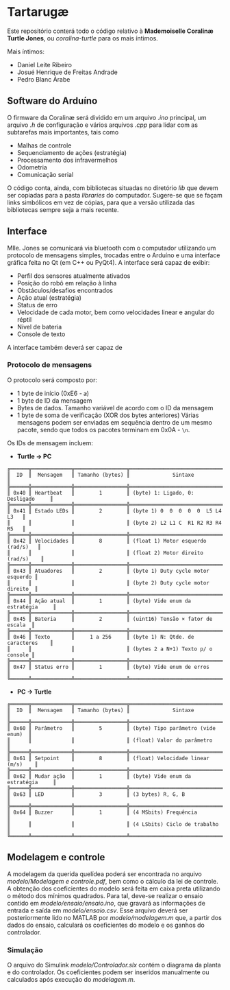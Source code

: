 # Tartarugæ

Este repositório conterá todo o código relativo à **Mademoiselle Coralinæ Turtle Jones**, ou _coralina-turtle_ para os mais íntimos.

Mais íntimos:
* Daniel Leite Ribeiro
* Josué Henrique de Freitas Andrade
* Pedro Blanc Árabe


## Software do Arduíno

O firmware da Coralinæ será dividido em um arquivo _.ino_ principal, um arquivo _.h_ de configuração e vários arquivos _.cpp_ para lidar com as subtarefas mais importantes, tais como
* Malhas de controle
* Sequenciamento de ações (estratégia)
* Processamento dos infravermelhos
* Odometria
* Comunicação serial

O código conta, ainda, com bibliotecas situadas no diretório _lib_ que devem ser copiadas para a pasta _libraries_ do computador. Sugere-se que se façam links simbólicos em vez de cópias, para que a versão utilizada das bibliotecas sempre seja a mais recente.

## Interface 

Mlle. Jones se comunicará via bluetooth com o computador utilizando um protocolo de mensagens simples, trocadas entre o Arduíno e uma interface gráfica feita no Qt (em C++ ou PyQt4). A interface será capaz de exibir:
* Perfil dos sensores atualmente ativados
* Posição do robô em relação à linha
* Obstáculos/desafios encontrados
* Ação atual (estratégia)
* Status de erro
* Velocidade de cada motor, bem como velocidades linear e angular do réptil
* Nível de bateria
* Console de texto

A interface também deverá ser capaz de 

### Protocolo de mensagens

O protocolo será composto por:
* 1 byte de início (0xE6 - `æ`)
* 1 byte de ID da mensagem 
* Bytes de dados. Tamanho variável de acordo com o ID da mensagem
* 1 byte de soma de verificação (XOR dos bytes anteriores)
Várias mensagens podem ser enviadas em sequência dentro de um mesmo pacote, sendo que todos os pacotes terminam em 0x0A - `\n`.

Os IDs de mensagem incluem:
* **Turtle → PC**
```
╔══════╦═════════════╦═════════════════╦════════════════════════════════════╗
║  ID  ║  Mensagem   ║ Tamanho (bytes) ║              Sintaxe               ║
╠══════╬═════════════╬═════════════════╬════════════════════════════════════╣
║ 0x40 ║ Heartbeat   ║        1        ║ (byte) 1: Ligado, 0: Desligado     ║
╠══════╬═════════════╬═════════════════╬════════════════════════════════════╣
║ 0x41 ║ Estado LEDs ║        2        ║ (byte 1) 0  0  0  0  0  L5 L4 L3   ║
║      ║             ║                 ║ (byte 2) L2 L1 C  R1 R2 R3 R4 R5   ║
╠══════╬═════════════╬═════════════════╬════════════════════════════════════╣
║ 0x42 ║ Velocidades ║        8        ║ (float 1) Motor esquerdo (rad/s)   ║
║      ║             ║                 ║ (float 2) Motor direito (rad/s)    ║
╠══════╬═════════════╬═════════════════╬════════════════════════════════════╣
║ 0x43 ║ Atuadores   ║        2        ║ (byte 1) Duty cycle motor esquerdo ║
║      ║             ║                 ║ (byte 2) Duty cycle motor direito  ║
╠══════╬═════════════╬═════════════════╬════════════════════════════════════╣
║ 0x44 ║ Ação atual  ║        1        ║ (byte) Vide enum da estratégia     ║
╠══════╬═════════════╬═════════════════╬════════════════════════════════════╣
║ 0x45 ║ Bateria     ║        2        ║ (uint16) Tensão × fator de escala  ║
╠══════╬═════════════╬═════════════════╬════════════════════════════════════╣
║ 0x46 ║ Texto       ║     1 a 256     ║ (byte 1) N: Qtde. de caracteres    ║
║      ║             ║                 ║ (bytes 2 a N+1) Texto p/ o console ║
╠══════╬═════════════╬═════════════════╬════════════════════════════════════╣
║ 0x47 ║ Status erro ║        1        ║ (byte) Vide enum de erros          ║
╚══════╩═════════════╩═════════════════╩════════════════════════════════════╝
```

* **PC → Turtle**
```
╔══════╦═════════════╦═════════════════╦════════════════════════════════════╗
║  ID  ║  Mensagem   ║ Tamanho (bytes) ║              Sintaxe               ║
╠══════╬═════════════╬═════════════════╬════════════════════════════════════╣
║ 0x60 ║ Parâmetro   ║        5        ║ (byte) Tipo parâmetro (vide enum)  ║
║      ║             ║                 ║ (float) Valor do parâmetro         ║
╠══════╬═════════════╬═════════════════╬════════════════════════════════════╣
║ 0x61 ║ Setpoint    ║        8        ║ (float) Velocidade linear (m/s)    ║
╠══════╬═════════════╬═════════════════╬════════════════════════════════════╣
║ 0x62 ║ Mudar ação  ║        1        ║ (byte) Vide enum da estratégia     ║
╠══════╬═════════════╬═════════════════╬════════════════════════════════════╣
║ 0x63 ║ LED         ║        3        ║ (3 bytes) R, G, B                  ║
╠══════╬═════════════╬═════════════════╬════════════════════════════════════╣
║ 0x64 ║ Buzzer      ║        1        ║ (4 MSbits) Frequência              ║
║      ║             ║                 ║ (4 LSbits) Ciclo de trabalho       ║
╚══════╩═════════════╩═════════════════╩════════════════════════════════════╝
```

## Modelagem e controle

A modelagem da querida quelídea poderá ser encontrada no arquivo _modelo/Modelagem e controle.pdf_, bem como o cálculo da lei de controle. A obtenção dos coeficientes do modelo será feita em caixa preta utilizando o método dos mínimos quadrados. Para tal, deve-se realizar o ensaio contido em _modelo/ensaio/ensaio.ino_, que gravará as informações de entrada e saída em _modelo/ensaio.csv_. Esse arquivo deverá ser posteriormente lido no MATLAB por _modelo/modelagem.m_ que, a partir dos dados do ensaio, calculará os coeficientes do modelo e os ganhos do controlador.

### Simulação

O arquivo do Simulink _modelo/Controlador.slx_ contém o diagrama da planta e do controlador. Os coeficientes podem ser inseridos manualmente ou calculados após execução do _modelagem.m_.
